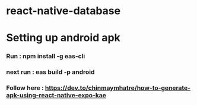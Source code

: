 # react-native-database

# Setting up android apk 

### Run : npm install -g eas-cli

### next run : eas build -p android

### Follow here : https://dev.to/chinmaymhatre/how-to-generate-apk-using-react-native-expo-kae
